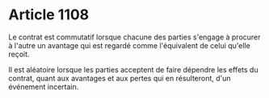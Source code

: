 # Article 1108

<p>Le contrat est commutatif lorsque chacune des parties s'engage à procurer à l'autre un avantage qui est regardé comme l'équivalent de celui qu'elle reçoit. </p><p> Il est aléatoire lorsque les parties acceptent de faire dépendre les effets du contrat, quant aux avantages et aux pertes qui en résulteront, d'un événement incertain. </p>